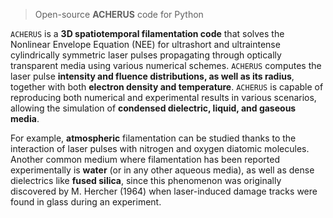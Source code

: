 > Open-source **ACHERUS** code for Python

`ACHERUS` is a **3D spatiotemporal filamentation code** that solves the Nonlinear Envelope Equation (NEE) for ultrashort and ultraintense cylindrically symmetric laser pulses propagating through optically transparent media using various numerical schemes. `ACHERUS` computes the laser pulse **intensity and fluence distributions, as well as its radius**, together with both **electron density and temperature**. `ACHERUS` is capable of reproducing both numerical and experimental results in various scenarios, allowing the simulation of **condensed dielectric, liquid, and gaseous media**.

For example, **atmospheric** filamentation can be studied thanks to the interaction of laser pulses with nitrogen and oxygen diatomic molecules. Another common medium where filamentation has been reported experimentally is **water** (or in any other aqueous media), as well as dense dielectrics like **fused silica**, since this phenomenon was originally discovered by M. Hercher (1964) when laser-induced damage tracks were found in glass during an experiment.